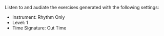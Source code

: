 Listen to and audiate the exercises generated with the following settings:

- Instrument: Rhythm Only
- Level: 1
- Time Signature: Cut Time